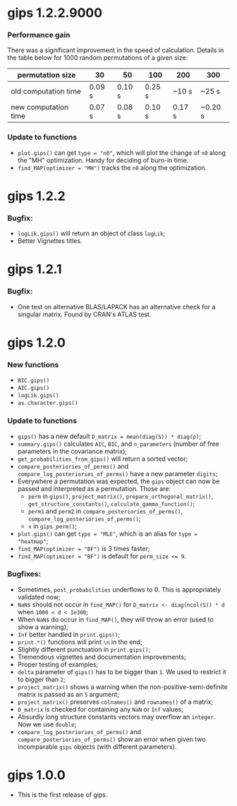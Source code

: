 # gips 1.2.2.9000

### Performance gain

There was a significant improvement in the speed of calculation. Details in the table below for 1000 random permutations of a given size:

|  permutation size  |  30  |  50  |  100  |  200  | 300 |
|---|---|---|---|---|---|
|  old computation time  |  0.09 s  |  0.10 s  |  0.25 s  |  ~10 s  |  ~25 s  |
|  new computation time  |  0.07 s  |  0.08 s  |  0.10 s  |  0.17 s  |  ~0.20 s |

### Update to functions

-   `plot.gips()` can get `type = "n0"`, which will plot the change of `n0` along the "MH" optimization. Handy for deciding of burn-in time.
-   `find_MAP(optimizer = "MH")` tracks the `n0` along the optimization.


# gips 1.2.2

### Bugfix:

- `logLik.gips()` will return an object of class `logLik`;
- Better Vignettes titles.


# gips 1.2.1

### Bugfix:

-   One test on alternative BLAS/LAPACK has an alternative check for a singular matrix. Found by CRAN's ATLAS test.


# gips 1.2.0

### New functions

-   `BIC.gips()`
-   `AIC.gips()`
-   `logLik.gips()`
-   `as.character.gips()`

### Update to functions

-   `gips()` has a new default `D_matrix = mean(diag(S)) * diag(p)`;
-   `summary.gips()` calculates `AIC`, `BIC`, and `n_parameters` (number of free parameters in the covariance matrix);
-   `get_probabilities_from_gips()` will return a sorted vector;
-   `compare_posteriories_of_perms()` and `compare_log_posteriories_of_perms()` have a new parameter `digits`;
-   Everywhere a permutation was expected, the `gips` object can now be passed and interpreted as a permutation. Those are:
    -   `perm` in `gips()`, `project_matrix()`, `prepare_orthogonal_matrix()`, `get_structure_constants()`, `calculate_gamma_function()`;
    -   `perm1` and `perm2` in `compare_posteriories_of_perms()`, `compare_log_posteriories_of_perms()`;
    -   `x` in `gips_perm()`;
-   `plot.gips()` can get `type = "MLE"`, which is an alias for `type = "heatmap"`;
-   `find_MAP(optimizer = "BF")` is 3 times faster;
-   `find_MAP(optimizer = "BF")` is default for `perm_size <= 9`.

### Bugfixes:

-   Sometimes, `post_probabilities` underflows to 0. This is appropriately validated now;
-   `NaN`s should not occur in `find_MAP()` for `D_matrix <- diag(ncol(S)) * d` when `1000 < d < 1e300`;
-   When `NaN`s do occur in `find_MAP()`, they will throw an error (used to show a warning);
-   `Inf` better handled in `print.gips()`;
-   `print.*()` functions will print `\n` in the end;
-   Slightly different punctuation in `print.gips()`;
-   Tremendous vignettes and documentation improvements;
-   Proper testing of examples;
-   `delta` parameter of `gips()` has to be bigger than `1`. We used to restrict it to bigger than `2`;
-   `project_matrix()` shows a warning when the non-positive-semi-definite matrix is passed as an `S` argument;
-   `project_matrix()` preserves `colnames()` and `rownames()` of a matrix;
-   `D_matrix` is checked for containing any `NaN` or `Inf` values;
-   Absurdly long structure constants vectors may overflow an `integer`. Now we use `double`;
-   `compare_log_posteriories_of_perms()` and `compare_posteriories_of_perms()` show an error when given two incomparable `gips` objects (with different parameters).

# gips 1.0.0

-   This is the first release of gips.
